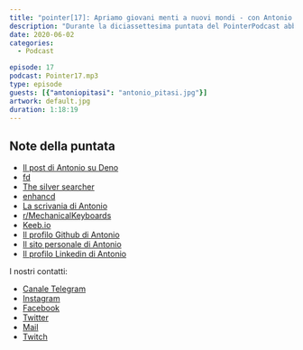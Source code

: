 ```yaml
---
title: "pointer[17]: Apriamo giovani menti a nuovi mondi - con Antonio Pitasi"
description: "Durante la diciassettesima puntata del PointerPodcast abbiamo deciso di invitare Antonio Pitasi, un nostro collega dell'università che attualmente lavora per Netxtworks. Durante questa chiacchierata abbiamo toccato molti punti interessanti, senza voler spoilerare troppo vi possiamo dire che abbiamo parlato di Vim e di tastiere meccaniche"
date: 2020-06-02
categories:
  - Podcast

episode: 17
podcast: Pointer17.mp3
type: episode
guests: [{"antoniopitasi": "antonio_pitasi.jpg"}]
artwork: default.jpg
duration: 1:18:19
---
```



## Note della puntata

<!-- wp:list -->
<ul><li><a href="https://anto.pt/post/deno-is-here/">Il post di Antonio su Deno</a></li><li><a href="https://todoist.com/showTask?id=3938200697&amp;sync_id=3938200697">fd</a></li><li><a href="https://github.com/ggreer/the_silver_searcher">The silver searcher</a></li><li><a href="https://github.com/b4b4r07/enhancd">enhancd</a></li><li><a href="https://www.linkedin.com/posts/pitasi_keyboard-activity-6580893847499476992-RBex/">La scrivania di Antonio</a></li><li><a href="https://www.reddit.com/r/MechanicalKeyboards/">r/MechanicalKeyboards</a></li><li><a href="https://keeb.io">Keeb.io</a></li><li><a href="https://github.com/Pitasi">Il profilo Github di Antonio</a></li><li><a href="https://anto.pt">Il sito personale di Antonio</a></li><li><a href="https://www.linkedin.com/in/pitasi/">Il profilo Linkedin di Antonio</a></li></ul>
<!-- /wp:list -->


I nostri contatti:

- [Canale Telegram](https://t.me/PointerPodcast)
- [Instagram](https://www.instagram.com/pointerpodcast/)
- [Facebook](https://www.facebook.com/pointerPodcast/)
- [Twitter](https://twitter.com/PointerPodcast)
- [Mail](info@pointerpodcast.it)
- [Twitch](https://www.twitch.tv/pointerpodcast)

